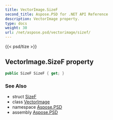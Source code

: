 ```yaml
---
title: VectorImage.SizeF
second_title: Aspose.PSD for .NET API Reference
description: VectorImage property. 
type: docs
weight: 30
url: /net/aspose.psd/vectorimage/sizef/
---
```

{{< psd/tize >}}
## VectorImage.SizeF property

```csharp
public SizeF SizeF { get; }
```

### See Also

* struct [SizeF](../../sizef/)
* class [VectorImage](../)
* namespace [Aspose.PSD](../../vectorimage/)
* assembly [Aspose.PSD](../../../)


